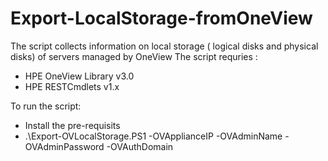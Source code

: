 # Export-LocalStorage-fromOneView
The script collects information on local storage ( logical disks and physical disks) of servers managed by OneView
The script requries :
- HPE OneView Library v3.0
- HPE RESTCmdlets v1.x

To run the script:
- Install the pre-requisits
- .\Export-OVLocalStorage.PS1 -OVApplianceIP <OV-IP> -OVAdminName <Admin-name> -OVAdminPassword <Password> -OVAuthDomain <Domain-to-log-on>
